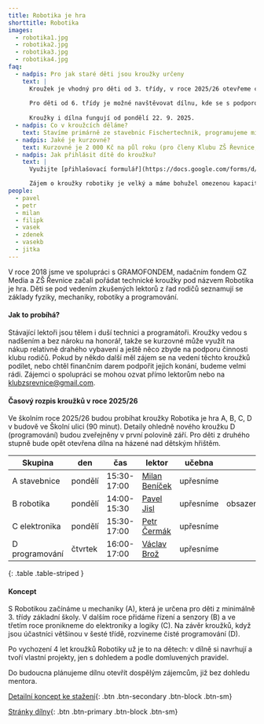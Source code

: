 ```yaml
---
title: Robotika je hra
shorttitle: Robotika
images:
  - robotika1.jpg
  - robotika2.jpg
  - robotika3.jpg
  - robotika4.jpg
faq:
  - nadpis: Pro jak staré děti jsou kroužky určeny
    text: |
      Kroužek je vhodný pro děti od 3. třídy, v roce 2025/26 otevřeme celkem 4 kroužky.
 
      Pro děti od 6. třídy je možné navštěvovat dílnu, kde se s podporou mentorů pracuje na vlastních projektech. Dílna funguje v prostorách areálu Národní házené v Řevnicích, Sportovní 981. Bližší info o dílně na webu [dilna.klubzsrevnice.cz](https://dilna.klubzsrevnice.cz/)
      
      Kroužky i dílna fungují od pondělí 22. 9. 2025.
  - nadpis: Co v kroužcích děláme?
    text: Stavíme primárně ze stavebnic Fischertechnik, programujeme micro:bity a občas taky hrajeme Minecraft Education.
  - nadpis: Jaké je kurzovné?
    text: Kurzovné je 2 000 Kč na půl roku (pro členy Klubu ZŠ Řevnice, pro nečleny je cena 2 500 Kč). Získané finance využíváme na nákup vybavení a další náklady spojené s kroužkem. Kurzovné se platí na účet Klubu rodičů 2200861197 / 2010 s VS 1, do zprávxy pro příjemce jméno a příjmení dítěte a druh kroužku. Např. Luděk Novák, kroužek A. 
  - nadpis: Jak přihlásit dítě do kroužku?
    text: |
      Využijte [přihlašovací formulář](https://docs.google.com/forms/d/e/1FAIpQLSel7HqKDY0iXwToyVkGUTtWGA9ypfR1fLS_1trIKctgpyCjUA/viewform)

      Zájem o kroužky robotiky je velký a máme bohužel omezenou kapacitu, kterou se snažíme navýšit. Odeslání přihlášky neznamená, že jsme mohli Vaše dítě do kroužku přijmout. Potvrzením o přijetí je zařazení čísla rodiče do WhatsApp informační skupiny ke kroužku, kde sdílíme organizační informace a informace k platbě. Děti, které by se do kroužku nedostaly, evidujeme jako náhradníky a v případě uvolnění místa se ozveme.   
people:
  - pavel
  - petr
  - milan
  - filipk
  - vasek
  - zdenek
  - vasekb
  - jitka
---
```

V roce 2018 jsme ve spolupráci s GRAMOFONDEM, nadačním fondem GZ Media a ZŠ Řevnice začali pořádat technické kroužky pod názvem Robotika je hra. Děti se pod vedením zkušených lektorů z řad rodičů seznamují se základy fyziky, mechaniky, robotiky a programování. 

<!--vice-->

#### Jak to probíhá?

Stávající lektoři jsou tělem i duší technici a programátoři. Kroužky vedou s nadšením a bez nároku na honorář, takže se kurzovné může využít na nákup relativně drahého vybavení a ještě něco zbyde na podporu činnosti klubu rodičů. Pokud by někdo další měl zájem se na vedení těchto kroužků podílet, nebo chtěl finančním darem podpořit jejich konání, budeme velmi rádi. Zájemci o spolupráci se mohou ozvat přímo lektorům nebo na [klubzsrevnice@gmail.com](mailto:klubzsrevnice@gmail.com).

<!--vice-->

#### Časový rozpis kroužků v roce 2025/26

Ve školním roce 2025/26 budou probíhat kroužky Robotika je hra A, B, C, D v budově ve Školní ulici (90 minut). Detaily ohledně nového kroužku D (programování) budou zveřejněny v první polovině září. Pro děti z druhého stupně bude opět otevřena dílna na házené nad dětským hřištěm. 

| Skupina        | den     | čas         | lektor                       | učebna    |          |
|----------------|---------|-------------|------------------------------|-----------|----------|
| A stavebnice   | pondělí | 15:30-17:00 | [Milan Beníček](/lide/milan) | upřesníme |          |
| B robotika     | pondělí | 14:00-15:30 | [Pavel Jisl](/lide/pavel)    | upřesníme | obsazeno |
| C elektronika  | pondělí | 15:30-17:00 | [Petr Čermák](/lide/petr)    | upřesníme |          |
| D programování | čtvrtek | 16:00-17:00 | [Václav Brož](/lide/vasekb)  | upřesníme |          |
{: .table .table-striped }

#### Koncept

S Robotikou začínáme u mechaniky (A), která je určena pro děti z minimálně 3. třídy základní školy. V dalším roce přidáme řízení a senzory (B) a ve třetím roce pronikneme do elektroniky a logiky (C). Na závěr kroužků, když jsou účastníci většinou v šesté třídě, rozvineme čisté programování (D).

Po vychození 4 let kroužků Robotiky už je to na dětech: v dílně si navrhují a tvoří vlastní projekty, jen s dohledem a podle domluvených pravidel.

Do budoucna plánujeme dílnu otevřít dospělým zájemcům, již bez dohledu mentora.

[Detailní koncept ke stažení](/docs/robotika-v-kostce.pdf){: .btn .btn-secondary .btn-block .btn-sm}

[Stránky dílny](https://dilna.klubzsrevnice.cz/){: .btn .btn-primary .btn-block .btn-sm}

